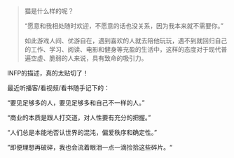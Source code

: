 > 猫是什么样的呢？
>
> “愿意和我相处随时欢迎，不愿意的话也没关系，因为我本来就不需要你。”
>
> 如此游戏人间、优游自在，遇到喜欢的人就去陪他玩玩，遇不到就回归自己的工作、学习、阅读、电影和健身等充盈的生活中，这样的态度对于现代普遍空虚、脆弱的人来说，具有致命的吸引力。

INFP的描述，真的太贴切了！



最近听播客/看视频/看书随手记下的：

“要见足够多的人，要见足够多和自己不一样的人。”

“商业的本质是跟人打交道，对人性要有充分的把握。”

“人们总是本能地否认世界的混沌，偏爱秩序和确定性。”

”即便理想再破碎，我也会流着眼泪一点一滴捡拾这些碎片。“